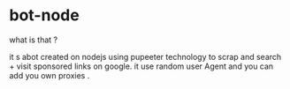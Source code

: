 # bot-node

what is that ? 

it s abot created on nodejs using pupeeter technology to scrap and search + visit sponsored links on google.
it use random user Agent and you can add you own proxies .
